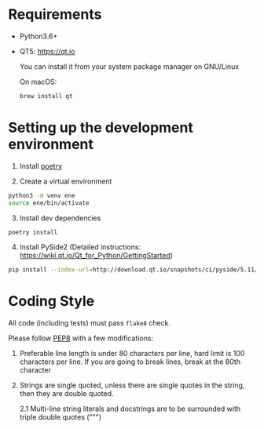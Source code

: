 # Requirements

* Python3.6+

* QT5: https://qt.io

    You can install it from your system package manager on GNU/Linux

    On macOS:

    ```bash
    brew install qt
    ```


# Setting up the development environment

1. Install [poetry](https://github.com/sdispater/poetry)

2. Create a virtual environment

```bash
python3 -m venv ene
source ene/bin/activate
```

3. Install dev dependencies

```bash
poetry install
```

4. Install PySide2 (Detailed instructions: https://wiki.qt.io/Qt_for_Python/GettingStarted)

```bash
pip install --index-url=http://download.qt.io/snapshots/ci/pyside/5.11/latest/ pyside2 --trusted-host download.qt.io
```


# Coding Style

All code (including tests) must pass `flake8` check.

Please follow [PEP8](https://www.python.org/dev/peps/pep-0008/) with a few modifications:

1. Preferable line length is under 80 characters per line, hard limit is 100 characters per line. If you are going to break lines, break at the 80th character

2. Strings are single quoted, unless there are single quotes in the string, then they are double quoted.

    2.1 Multi-line string literals and docstrings are to be surrounded with triple double quotes (""")
